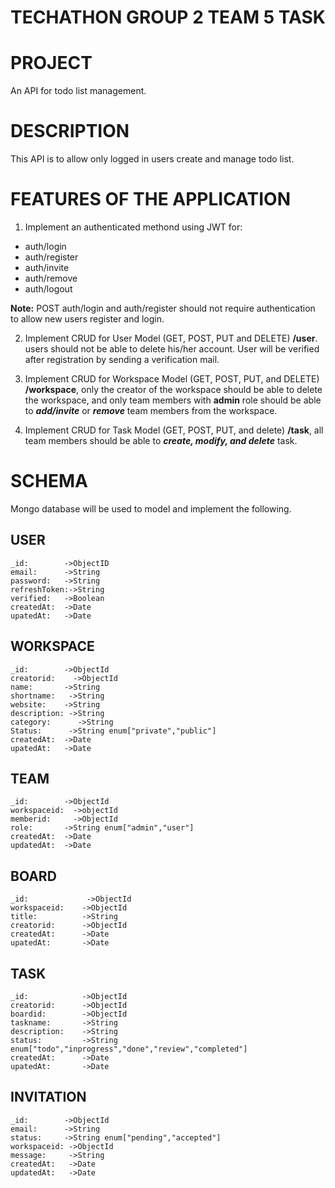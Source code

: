 # TECHATHON GROUP 2 TEAM 5 TASK

# PROJECT
 An API for todo list management.

# DESCRIPTION
This API is to allow only logged in users create and manage todo list.

# FEATURES OF THE APPLICATION
1. Implement an authenticated methond using JWT for:
- auth/login
- auth/register
- auth/invite
- auth/remove
- auth/logout

**Note:**
POST auth/login and auth/register should not require authentication to allow new users register and login.

2. Implement CRUD for User Model (GET, POST, PUT and DELETE) **/user**. users should not be able to delete his/her account. User will be verified after registration by sending a verification mail.

3. Implement CRUD for Workspace Model (GET, POST, PUT, and DELETE) **/workspace**, only the creator of the workspace should be able to delete the workspace, and only team members with **admin** role should be able to ***add/invite*** or ***remove*** team members from the workspace.

4. Implement CRUD for Task Model (GET, POST, PUT, and delete) **/task**, all team members should be able to ***create, modify, and delete*** task.

# SCHEMA
Mongo database will be used to model and implement the following.

## USER
```
_id:        ->ObjectID
email:      ->String
password:   ->String
refreshToken:->String
verified:   ->Boolean
createdAt:  ->Date
upatedAt:   ->Date
```

## WORKSPACE
```
_id:        ->ObjectId
creatorid:    ->ObjectId
name:       ->String
shortname:   ->String
website:    ->String
description: ->String
category:      ->String
Status:      ->String enum["private","public"]
createdAt:  ->Date
upatedAt:   ->Date
```
## TEAM
```
_id:        ->ObjectId
workspaceid:  ->objectId
memberid:     ->ObjectId
role:       ->String enum["admin","user"]
createdAt:  ->Date
updatedAt:  ->Date
```

## BOARD
```
_id:             ->ObjectId
workspaceid:    ->ObjectId
title:          ->String
creatorid:      ->ObjectId
createdAt:      ->Date
upatedAt:       ->Date
```

## TASK
```
_id:            ->ObjectId
creatorid:      ->ObjectId
boardid:        ->ObjectId
taskname:       ->String
description:    ->String
status:         ->String enum["todo","inprogress","done","review","completed"]
createdAt:      ->Date
upatedAt:       ->Date
```

## INVITATION
```
_id:        ->ObjectId
email:      ->String
status:     ->String enum["pending","accepted"]
workspaceid: ->ObjectId
message:     ->String
createdAt:   ->Date
updatedAt:   ->Date
```